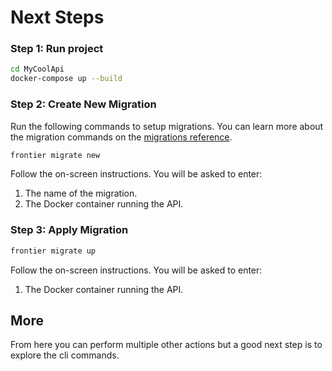 # Next Steps

### Step 1: Run project

```bash
cd MyCoolApi
docker-compose up --build
```

### Step 2: Create New Migration
Run the following commands to setup migrations. You can learn more about the migration commands on the [migrations reference](/dotnet/features/migrations).
```bash
frontier migrate new
```
Follow the on-screen instructions. You will be asked to enter:
1. The name of the migration.
2. The Docker container running the API.

### Step 3: Apply Migration
```bash
frontier migrate up 
```

Follow the on-screen instructions. You will be asked to enter:
1. The Docker container running the API.

## More

From here you can perform multiple other actions but a good next step is to explore the cli commands.

